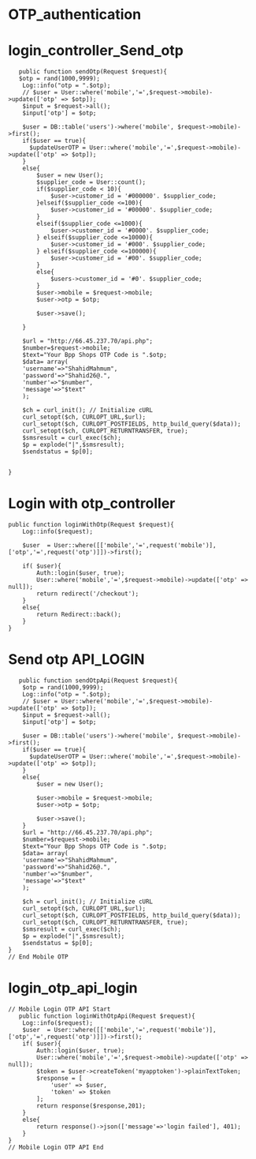 # OTP_authentication
# login_controller_Send_otp
       public function sendOtp(Request $request){
       $otp = rand(1000,9999);
        Log::info("otp = ".$otp);
        // $user = User::where('mobile','=',$request->mobile)->update(['otp' => $otp]);
        $input = $request->all();
        $input['otp'] = $otp;

        $user = DB::table('users')->where('mobile', $request->mobile)->first();
        if($user == true){
          $updateUserOTP = User::where('mobile','=',$request->mobile)->update(['otp' => $otp]);
        }
        else{
            $user = new User();
            $supplier_code = User::count();
            if($supplier_code < 10){
                $user->customer_id = '#000000'. $supplier_code;
            }elseif($supplier_code <=100){
                $user->customer_id = '#00000'. $supplier_code;
            }
            elseif($supplier_code <=1000){
                $user->customer_id = '#0000'. $supplier_code;
            } elseif($supplier_code <=10000){
                $user->customer_id = '#000'. $supplier_code;
            } elseif($supplier_code <=100000){
                $user->customer_id = '#00'. $supplier_code;
            }
            else{
                $users->customer_id = '#0'. $supplier_code;
            }
            $user->mobile = $request->mobile;
            $user->otp = $otp;

            $user->save();

        }

        $url = "http://66.45.237.70/api.php";
        $number=$request->mobile;
        $text="Your Bpp Shops OTP Code is ".$otp;
        $data= array(
        'username'=>"ShahidMahmum",
        'password'=>"Shahid26@.",
        'number'=>"$number",
        'message'=>"$text"
        );

        $ch = curl_init(); // Initialize cURL
        curl_setopt($ch, CURLOPT_URL,$url);
        curl_setopt($ch, CURLOPT_POSTFIELDS, http_build_query($data));
        curl_setopt($ch, CURLOPT_RETURNTRANSFER, true);
        $smsresult = curl_exec($ch);
        $p = explode("|",$smsresult);
        $sendstatus = $p[0];


    }
# Login with otp_controller
    public function loginWithOtp(Request $request){
        Log::info($request);

        $user  = User::where([['mobile','=',request('mobile')],['otp','=',request('otp')]])->first();

        if( $user){
            Auth::login($user, true);
            User::where('mobile','=',$request->mobile)->update(['otp' => null]);
            return redirect('/checkout');
        }
        else{
            return Redirect::back();
        }
    }
# Send otp API_LOGIN
       public function sendOtpApi(Request $request){
        $otp = rand(1000,9999);
        Log::info("otp = ".$otp);
        // $user = User::where('mobile','=',$request->mobile)->update(['otp' => $otp]);
        $input = $request->all();
        $input['otp'] = $otp;

        $user = DB::table('users')->where('mobile', $request->mobile)->first();
        if($user == true){
          $updateUserOTP = User::where('mobile','=',$request->mobile)->update(['otp' => $otp]);
        }
        else{
            $user = new User();

            $user->mobile = $request->mobile;
            $user->otp = $otp;

            $user->save();
        }
        $url = "http://66.45.237.70/api.php";
        $number=$request->mobile;
        $text="Your Bpp Shops OTP Code is ".$otp;
        $data= array(
        'username'=>"ShahidMahmum",
        'password'=>"Shahid26@.",
        'number'=>"$number",
        'message'=>"$text"
        );

        $ch = curl_init(); // Initialize cURL
        curl_setopt($ch, CURLOPT_URL,$url);
        curl_setopt($ch, CURLOPT_POSTFIELDS, http_build_query($data));
        curl_setopt($ch, CURLOPT_RETURNTRANSFER, true);
        $smsresult = curl_exec($ch);
        $p = explode("|",$smsresult);
        $sendstatus = $p[0];
    }
    // End Mobile OTP
    
 # login_otp_api_login
    
    // Mobile Login OTP API Start
       public function loginWithOtpApi(Request $request){
        Log::info($request);
        $user  = User::where([['mobile','=',request('mobile')],['otp','=',request('otp')]])->first();
        if( $user){
            Auth::login($user, true);
            User::where('mobile','=',$request->mobile)->update(['otp' => null]);
            $token = $user->createToken('myapptoken')->plainTextToken;
            $response = [
                'user' => $user,
                'token' => $token
            ];
            return response($response,201);
        }
        else{
            return response()->json(['message'=>'login failed'], 401);
        }
    }
    // Mobile Login OTP API End
